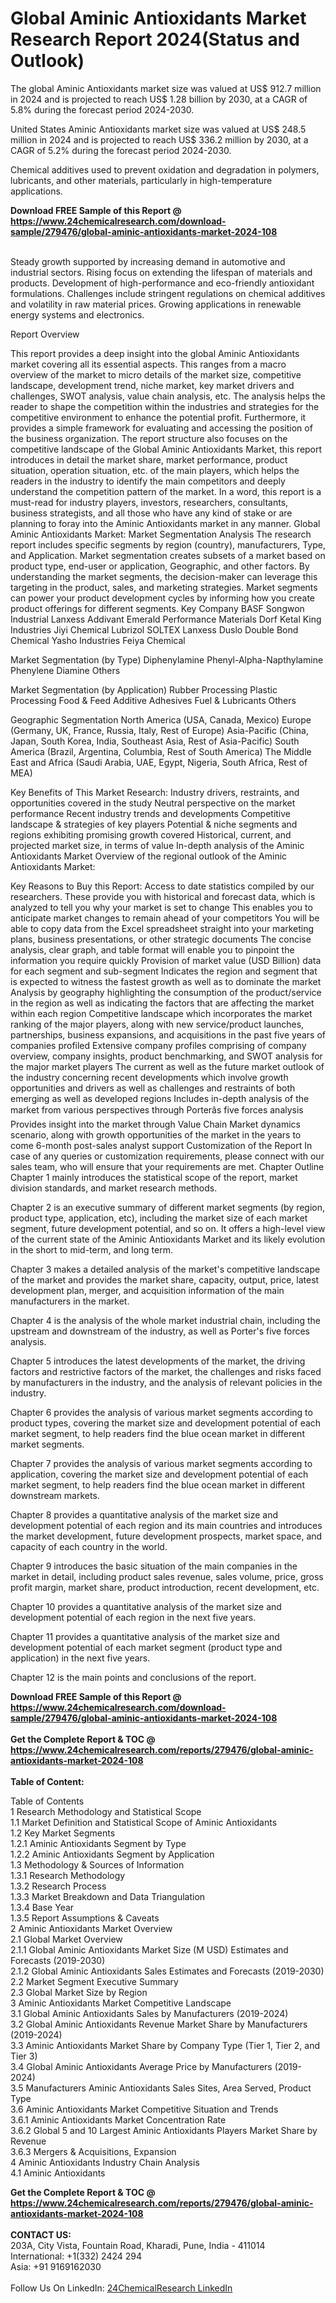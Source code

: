 <h1>Global Aminic Antioxidants Market Research Report 2024(Status and Outlook)</h1><p>The global Aminic Antioxidants market size was valued at US$ 912.7 million in 2024 and is projected to reach US$ 1.28 billion by 2030, at a CAGR of 5.8% during the forecast period 2024-2030.</p><p>
United States Aminic Antioxidants market size was valued at US$ 248.5 million in 2024 and is projected to reach US$ 336.2 million by 2030, at a CAGR of 5.2% during the forecast period 2024-2030.</p><p>
Chemical additives used to prevent oxidation and degradation in polymers, lubricants, and other materials, particularly in high-temperature applications.</p><div><b>Download FREE Sample of this Report @ 
            <a href="https://www.24chemicalresearch.com/download-sample/279476/global-aminic-antioxidants-market-2024-108">
            https://www.24chemicalresearch.com/download-sample/279476/global-aminic-antioxidants-market-2024-108</a></b></div><br><p>
Steady growth supported by increasing demand in automotive and industrial sectors. Rising focus on extending the lifespan of materials and products. Development of high-performance and eco-friendly antioxidant formulations. Challenges include stringent regulations on chemical additives and volatility in raw material prices. Growing applications in renewable energy systems and electronics.</p><p>
Report Overview</p><p>
 This report provides a deep insight into the global Aminic Antioxidants market covering all its essential aspects. This ranges from a macro overview of the market to micro details of the market size, competitive landscape, development trend, niche market, key market drivers and challenges, SWOT analysis, value chain analysis, etc.
 The analysis helps the reader to shape the competition within the industries and strategies for the competitive environment to enhance the potential profit. Furthermore, it provides a simple framework for evaluating and accessing the position of the business organization. The report structure also focuses on the competitive landscape of the Global Aminic Antioxidants Market, this report introduces in detail the market share, market performance, product situation, operation situation, etc. of the main players, which helps the readers in the industry to identify the main competitors and deeply understand the competition pattern of the market.
 In a word, this report is a must-read for industry players, investors, researchers, consultants, business strategists, and all those who have any kind of stake or are planning to foray into the Aminic Antioxidants market in any manner.
 Global Aminic Antioxidants Market: Market Segmentation Analysis
 The research report includes specific segments by region (country), manufacturers, Type, and Application. Market segmentation creates subsets of a market based on product type, end-user or application, Geographic, and other factors. By understanding the market segments, the decision-maker can leverage this targeting in the product, sales, and marketing strategies. Market segments can power your product development cycles by informing how you create product offerings for different segments.
 Key Company
 BASF
 Songwon Industrial
 Lanxess
 Addivant
 Emerald Performance Materials
 Dorf Ketal
 King Industries
 Jiyi Chemical
 Lubrizol
 SOLTEX
 Lanxess
 Duslo
 Double Bond Chemical
 Yasho Industries
 Feiya Chemical</p><p>
 Market Segmentation (by Type)
 Diphenylamine
 Phenyl-Alpha-Napthylamine
 Phenylene Diamine
 Others</p><p>
 Market Segmentation (by Application)
 Rubber Processing
 Plastic Processing
 Food &amp; Feed Additive
 Adhesives
 Fuel &amp; Lubricants
 Others</p><p>
 Geographic Segmentation
North America (USA, Canada, Mexico)
Europe (Germany, UK, France, Russia, Italy, Rest of Europe)
Asia-Pacific (China, Japan, South Korea, India, Southeast Asia, Rest of Asia-Pacific)
South America (Brazil, Argentina, Columbia, Rest of South America)
The Middle East and Africa (Saudi Arabia, UAE, Egypt, Nigeria, South Africa, Rest of MEA)</p><p>
 Key Benefits of This Market Research:
Industry drivers, restraints, and opportunities covered in the study
Neutral perspective on the market performance
Recent industry trends and developments
Competitive landscape &amp; strategies of key players
Potential &amp; niche segments and regions exhibiting promising growth covered
Historical, current, and projected market size, in terms of value
In-depth analysis of the Aminic Antioxidants Market
Overview of the regional outlook of the Aminic Antioxidants Market:</p><p>
 Key Reasons to Buy this Report:
Access to date statistics compiled by our researchers. These provide you with historical and forecast data, which is analyzed to tell you why your market is set to change
This enables you to anticipate market changes to remain ahead of your competitors
You will be able to copy data from the Excel spreadsheet straight into your marketing plans, business presentations, or other strategic documents
The concise analysis, clear graph, and table format will enable you to pinpoint the information you require quickly
Provision of market value (USD Billion) data for each segment and sub-segment
Indicates the region and segment that is expected to witness the fastest growth as well as to dominate the market
Analysis by geography highlighting the consumption of the product/service in the region as well as indicating the factors that are affecting the market within each region
Competitive landscape which incorporates the market ranking of the major players, along with new service/product launches, partnerships, business expansions, and acquisitions in the past five years of companies profiled
Extensive company profiles comprising of company overview, company insights, product benchmarking, and SWOT analysis for the major market players
The current as well as the future market outlook of the industry concerning recent developments which involve growth opportunities and drivers as well as challenges and restraints of both emerging as well as developed regions
Includes in-depth analysis of the market from various perspectives through Porterâs five forces analysis
Provides insight into the market through Value Chain
Market dynamics scenario, along with growth opportunities of the market in the years to come
6-month post-sales analyst support
 Customization of the Report
 In case of any queries or customization requirements, please connect with our sales team, who will ensure that your requirements are met.
 Chapter Outline
 Chapter 1 mainly introduces the statistical scope of the report, market division standards, and market research methods.</p><p>
 Chapter 2 is an executive summary of different market segments (by region, product type, application, etc), including the market size of each market segment, future development potential, and so on. It offers a high-level view of the current state of the Aminic Antioxidants Market and its likely evolution in the short to mid-term, and long term.</p><p>
 Chapter 3 makes a detailed analysis of the market's competitive landscape of the market and provides the market share, capacity, output, price, latest development plan, merger, and acquisition information of the main manufacturers in the market.</p><p>
 Chapter 4 is the analysis of the whole market industrial chain, including the upstream and downstream of the industry, as well as Porter's five forces analysis.</p><p>
 Chapter 5 introduces the latest developments of the market, the driving factors and restrictive factors of the market, the challenges and risks faced by manufacturers in the industry, and the analysis of relevant policies in the industry.</p><p>
 Chapter 6 provides the analysis of various market segments according to product types, covering the market size and development potential of each market segment, to help readers find the blue ocean market in different market segments.</p><p>
 Chapter 7 provides the analysis of various market segments according to application, covering the market size and development potential of each market segment, to help readers find the blue ocean market in different downstream markets.</p><p>
 Chapter 8 provides a quantitative analysis of the market size and development potential of each region and its main countries and introduces the market development, future development prospects, market space, and capacity of each country in the world.</p><p>
 Chapter 9 introduces the basic situation of the main companies in the market in detail, including product sales revenue, sales volume, price, gross profit margin, market share, product introduction, recent development, etc.</p><p>
 Chapter 10 provides a quantitative analysis of the market size and development potential of each region in the next five years.</p><p>
 Chapter 11 provides a quantitative analysis of the market size and development potential of each market segment (product type and application) in the next five years.</p><p>
 Chapter 12 is the main points and conclusions of the report.</p><div><b>Download FREE Sample of this Report @ 
            <a href="https://www.24chemicalresearch.com/download-sample/279476/global-aminic-antioxidants-market-2024-108">
            https://www.24chemicalresearch.com/download-sample/279476/global-aminic-antioxidants-market-2024-108</a></b></div><br><div><b>Get the Complete Report & TOC @ 
            <a href="https://www.24chemicalresearch.com/reports/279476/global-aminic-antioxidants-market-2024-108">
            https://www.24chemicalresearch.com/reports/279476/global-aminic-antioxidants-market-2024-108</a></b></div><br>
            <b>Table of Content:</b><p>Table of Contents<br />
 1 Research Methodology and Statistical Scope<br />
 1.1 Market Definition and Statistical Scope of Aminic Antioxidants<br />
 1.2 Key Market Segments<br />
 1.2.1 Aminic Antioxidants Segment by Type<br />
 1.2.2 Aminic Antioxidants Segment by Application<br />
 1.3 Methodology & Sources of Information<br />
 1.3.1 Research Methodology<br />
 1.3.2 Research Process<br />
 1.3.3 Market Breakdown and Data Triangulation<br />
 1.3.4 Base Year<br />
 1.3.5 Report Assumptions & Caveats<br />
 2 Aminic Antioxidants Market Overview<br />
 2.1 Global Market Overview<br />
 2.1.1 Global Aminic Antioxidants Market Size (M USD) Estimates and Forecasts (2019-2030)<br />
 2.1.2 Global Aminic Antioxidants Sales Estimates and Forecasts (2019-2030)<br />
 2.2 Market Segment Executive Summary<br />
 2.3 Global Market Size by Region<br />
 3 Aminic Antioxidants Market Competitive Landscape<br />
 3.1 Global Aminic Antioxidants Sales by Manufacturers (2019-2024)<br />
 3.2 Global Aminic Antioxidants Revenue Market Share by Manufacturers (2019-2024)<br />
 3.3 Aminic Antioxidants Market Share by Company Type (Tier 1, Tier 2, and Tier 3)<br />
 3.4 Global Aminic Antioxidants Average Price by Manufacturers (2019-2024)<br />
 3.5 Manufacturers Aminic Antioxidants Sales Sites, Area Served, Product Type<br />
 3.6 Aminic Antioxidants Market Competitive Situation and Trends<br />
 3.6.1 Aminic Antioxidants Market Concentration Rate<br />
 3.6.2 Global 5 and 10 Largest Aminic Antioxidants Players Market Share by Revenue<br />
 3.6.3 Mergers & Acquisitions, Expansion<br />
 4 Aminic Antioxidants Industry Chain Analysis<br />
 4.1 Aminic Antioxidants </p><div><b>Get the Complete Report & TOC @ 
            <a href="https://www.24chemicalresearch.com/reports/279476/global-aminic-antioxidants-market-2024-108">
            https://www.24chemicalresearch.com/reports/279476/global-aminic-antioxidants-market-2024-108</a></b></div><br><b>CONTACT US:</b><br>
            203A, City Vista, Fountain Road, Kharadi, Pune, India - 411014<br>
            International: +1(332) 2424 294<br>
            Asia: +91 9169162030 <br><br>
            Follow Us On LinkedIn: <a href="https://www.linkedin.com/company/24chemicalresearch/">24ChemicalResearch LinkedIn</a>